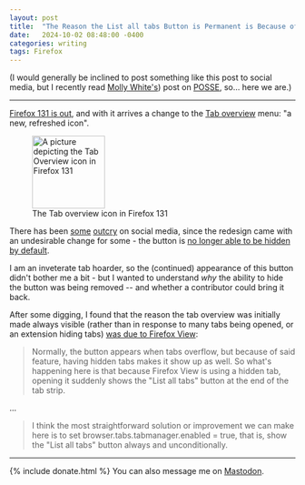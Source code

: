 ```yaml
---
layout: post
title:  "The Reason the List all tabs Button is Permanent is Because of Firefox View"
date:   2024-10-02 08:48:00 -0400
categories: writing
tags: Firefox
---
```


(I would generally be inclined to post something like this post to social media, but I recently read [Molly White's](https://www.mollywhite.net/)) post on [POSSE](https://www.citationneeded.news/posse/), so… here we are.)

---

[Firefox 131 is out](https://www.mozilla.org/en-US/firefox/131.0/releasenotes/), and with it arrives a change to the [Tab overview](https://support.mozilla.org/en-US/kb/tab-overview-menu) menu: "a new, refreshed icon".

<p>
	<figure>
	<picture>
	  <img src="{{site.url}}/assets/images/firefox-view-opentabs.svg" alt="A picture depicting the Tab Overview icon in Firefox 131" height="128" width="128"/>
	  <figcaption>The Tab overview icon in Firefox 131</figcaption>
	</picture>
</figure>
</p>

There has been [some](https://www.reddit.com/r/firefox/comments/1fuh1x4/how_to_remove_this_new_list_all_tabs_icon/) [outcry](https://www.reddit.com/r/firefox/comments/1ftrgkm/cant_hide_list_all_tab_botton_in_131) on social media, since the redesign came with an undesirable change for some - the button is [no longer able to be hidden by default](https://bugzilla.mozilla.org/show_bug.cgi?id=1916622). 

I am an inveterate tab hoarder, so the (continued) appearance of this button didn't bother me a bit - but I wanted to understand *why* the ability to hide the button was being removed -- and whether a contributor could bring it back.

After some digging, I found that the reason the tab overview was initially made always visible (rather than in response to many tabs being opened, or an extension hiding tabs) [was due to Firefox View](https://bugzilla.mozilla.org/show_bug.cgi?id=1786011#c0):

>Normally, the button appears when tabs overflow, but because of said feature, having hidden tabs makes it show up as well. So what's happening here is that because Firefox View is using a hidden tab, opening it suddenly shows the "List all tabs" button at the end of the tab strip.

...

>I think the most straightforward solution or improvement we can make here is to set browser.tabs.tabmanager.enabled = true, that is, show the "List all tabs" button always and unconditionally.

---

{% include donate.html %} You can also message me on [Mastodon](https://mastodon.social/@yoasif).